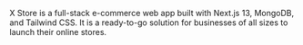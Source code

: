 X Store is a full-stack e-commerce web app built with Next.js 13, MongoDB, and Tailwind CSS. It is a ready-to-go solution for businesses of all sizes to launch their online stores.